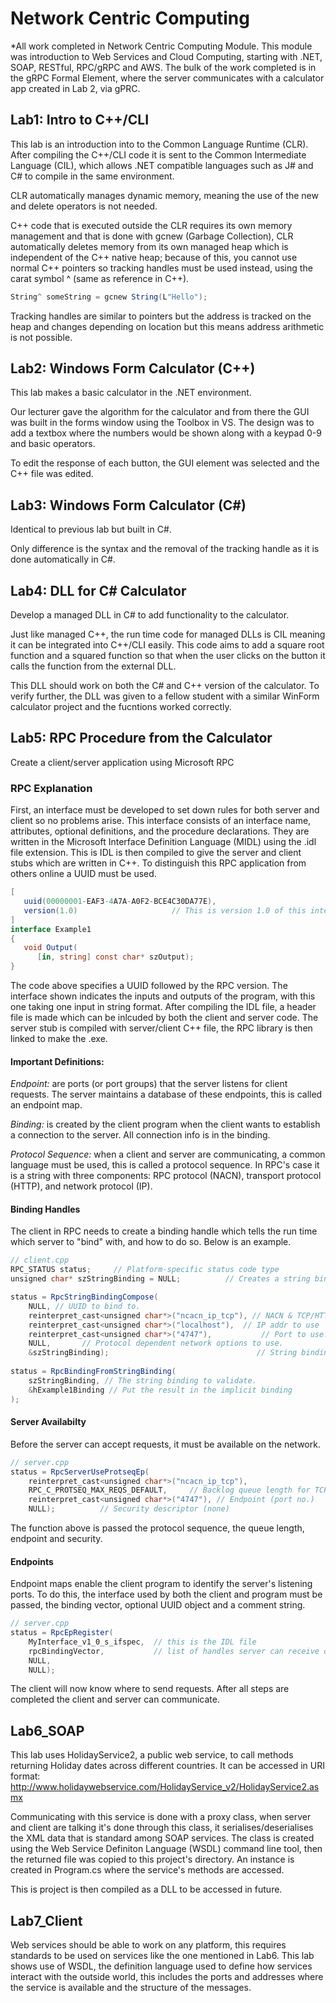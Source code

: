 # Network Centric Computing
*All work completed in Network Centric Computing Module. This module was introduction to Web Services and 
Cloud Computing, starting with .NET, SOAP, RESTful, RPC/gRPC and AWS.  The bulk of the work completed is 
in the gRPC Formal Element, where the server communicates with a calculator app created in 
Lab 2, via gPRC.  


## Lab1: Intro to C++/CLI 
This lab is an introduction into to the Common Language Runtime (CLR). 
After compiling the C++/CLI code it is sent to the Common Intermediate Language (CIL), which allows
.NET compatible languages such as J# and C# to compile in the same environment. 

CLR automatically manages dynamic memory, meaning the use of the new and delete 
operators is not needed. 

C++ code that is executed outside the CLR requires its own memory management and that is done with 
gcnew (Garbage Collection), CLR automatically deletes memory from its own managed heap which is 
independent of the C++ native heap; because of this, you cannot use normal C++ pointers so tracking
handles must be used instead, using the carat symbol ^ (same as reference in C++).

```csharp
String^ someString = gcnew String(L"Hello");
```

Tracking handles are similar to pointers but the address is tracked on the heap and changes depending
on location but this means address arithmetic is not possible.
  
  
## Lab2: Windows Form Calculator (C++)
This lab makes a basic calculator in the .NET environment.

Our lecturer gave the algorithm for the calculator and from there the GUI was built in the forms 
window using the Toolbox in VS. The design was to add a textbox where the numbers would be shown 
along with a keypad 0-9 and basic operators.

To edit the response of each button, the GUI element was selected and the C++ file was edited.
  
  
## Lab3: Windows Form Calculator (C#)
Identical to previous lab but built in C#.

Only difference is the syntax and the removal of the tracking handle as it is done automatically in
C#.
  

## Lab4: DLL for C# Calculator
Develop a managed DLL in C# to add functionality to the calculator.

Just like managed C++, the run time code for managed DLLs is CIL meaning it can be integrated into 
C++/CLI easily. This code aims to add a square root function and a squared function so that when the
user clicks on the button it calls the function from the external DLL.

This DLL should work on both the C# and C++ version of the calculator. To verify further, the DLL was
given to a fellow student with a similar WinForm calculator project and the fucntions worked correctly.


## Lab5: RPC Procedure from the Calculator
Create a client/server application using Microsoft RPC

### RPC Explanation
First, an interface must be developed to set down rules for both server and client so no problems 
arise. This interface consists of an interface name, attributes, optional definitions, and the procedure 
declarations. They are written in the Microsoft Interface Definition Language (MIDL) using the .idl 
file extension. This is IDL is then compiled to give the server and client stubs which are written in
C++. To distinguish this RPC application from others online a UUID must be used.

```csharp
[
   uuid(00000001-EAF3-4A7A-A0F2-BCE4C30DA77E),
   version(1.0)						// This is version 1.0 of this interface.
]
interface Example1 
{
   void Output(
      [in, string] const char* szOutput);
}
```

The code above specifies a UUID followed by the RPC version. The interface shown indicates the inputs 
and outputs of the program, with this one taking one input in string format. After compiling the IDL 
file, a header file is made which can be inlcuded by both the client and server code. The server stub
is compiled with server/client C++ file, the RPC library is then linked to make the .exe.


#### Important Definitions:
*Endpoint:* are ports (or port groups) that the server listens for client requests. The server maintains
a database of these endpoints, this is called an endpoint map.

*Binding:* is created by the client program when the client wants to establish 
a connection to the server. All connection info is in the binding.

*Protocol Sequence:* when a client and server are communicating, a common language must be used, this 
is called a protocol sequence. In RPC's case it is a string with three components: RPC protocol (NACN), 
transport protocol (HTTP), and network protocol (IP).

#### Binding Handles

The client in RPC needs to create a binding handle which tells the run time which server 
to "bind" with, and how to do so. Below is an example.
``` csharp
// client.cpp
RPC_STATUS status;     // Platform-specific status code type
unsigned char* szStringBinding = NULL;			// Creates a string binding handle.

status = RpcStringBindingCompose(
    NULL, // UUID to bind to.
    reinterpret_cast<unsigned char*>("ncacn_ip_tcp"), // NACN & TCP/HTTP better for remote coms
    reinterpret_cast<unsigned char*>("localhost"),	// IP addr to use                                               
    reinterpret_cast<unsigned char*>("4747"),		    // Port to use.
    NULL,		// Protocol dependent network options to use.
    &szStringBinding);								   // String binding output.
    
status = RpcBindingFromStringBinding(
    szStringBinding, // The string binding to validate.
    &hExample1Binding // Put the result in the implicit binding
); 
```

#### Server Availabilty

Before the server can accept requests, it must be available on the network. 

``` csharp
// server.cpp
status = RpcServerUseProtseqEp(
    reinterpret_cast<unsigned char*>("ncacn_ip_tcp"), 
    RPC_C_PROTSEQ_MAX_REQS_DEFAULT,     // Backlog queue length for TCP/IP (default)
    reinterpret_cast<unsigned char*>("4747"), // Endpoint (port no.)
    NULL);          // Security descriptor (none)
```

The function above is passed the protocol sequence, the queue length, endpoint and security.


#### Endpoints


Endpoint maps enable the client program to identify the server's listening ports. To do this, the interface
used by both the client and program must be passed, the binding vector, optional UUID object and a comment string.

``` csharp
// server.cpp
status = RpcEpRegister(
    MyInterface_v1_0_s_ifspec,  // this is the IDL file
    rpcBindingVector,           // list of handles server can receive on
    NULL,
    NULL);
```

The client will now know where to send requests. After all steps are completed the client and server 
can communicate.



## Lab6_SOAP
This lab uses HolidayService2, a public web service, to call methods returning Holiday dates across different
countries. It can be accessed in URI format:
http://www.holidaywebservice.com/HolidayService_v2/HolidayService2.asmx

Communicating with this service is done with a proxy class, when server and client are talking it's done through this class, it serialises/deserialises the XML data that is standard among SOAP services. The class is created using the Web Service Definiton Language (WSDL) command line tool, then the returned file was copied to this project's directory. An instance is created in Program.cs where the service's methods are accessed.

This is project is then compiled as a DLL to be accessed in future.

## Lab7_Client
Web services should be able to work on any platform, this requires standards to be used on services 
like the one mentioned in Lab6.  This lab shows use of WSDL, the definition language used to define
how services interact with the outside world, this includes the ports and addresses where the service is available and the structure of the messages.


